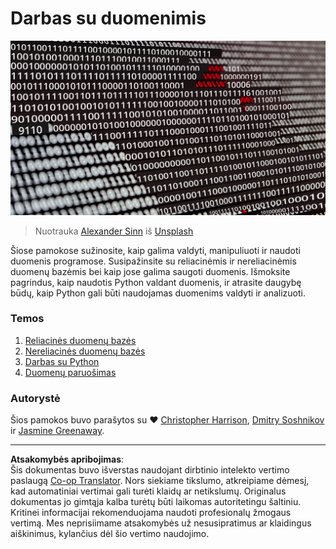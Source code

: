 <!--
CO_OP_TRANSLATOR_METADATA:
{
  "original_hash": "abc3309ab41bc5a7846f70ee1a055838",
  "translation_date": "2025-08-31T05:38:27+00:00",
  "source_file": "2-Working-With-Data/README.md",
  "language_code": "lt"
}
-->
# Darbas su duomenimis

![data love](../../../translated_images/data-love.a22ef29e6742c852505ada062920956d3d7604870b281a8ca7c7ac6f37381d5a.lt.jpg)
> Nuotrauka <a href="https://unsplash.com/@swimstaralex?utm_source=unsplash&utm_medium=referral&utm_content=creditCopyText">Alexander Sinn</a> iš <a href="https://unsplash.com/s/photos/data?utm_source=unsplash&utm_medium=referral&utm_content=creditCopyText">Unsplash</a>
  
Šiose pamokose sužinosite, kaip galima valdyti, manipuliuoti ir naudoti duomenis programose. Susipažinsite su reliacinėmis ir nereliacinėmis duomenų bazėmis bei kaip jose galima saugoti duomenis. Išmoksite pagrindus, kaip naudotis Python valdant duomenis, ir atrasite daugybę būdų, kaip Python gali būti naudojamas duomenims valdyti ir analizuoti.

### Temos

1. [Reliacinės duomenų bazės](05-relational-databases/README.md)
2. [Nereliacinės duomenų bazės](06-non-relational/README.md)
3. [Darbas su Python](07-python/README.md)
4. [Duomenų paruošimas](08-data-preparation/README.md)

### Autorystė

Šios pamokos buvo parašytos su ❤️ [Christopher Harrison](https://twitter.com/geektrainer), [Dmitry Soshnikov](https://twitter.com/shwars) ir [Jasmine Greenaway](https://twitter.com/paladique).

---

**Atsakomybės apribojimas**:  
Šis dokumentas buvo išverstas naudojant dirbtinio intelekto vertimo paslaugą [Co-op Translator](https://github.com/Azure/co-op-translator). Nors siekiame tikslumo, atkreipiame dėmesį, kad automatiniai vertimai gali turėti klaidų ar netikslumų. Originalus dokumentas jo gimtąja kalba turėtų būti laikomas autoritetingu šaltiniu. Kritinei informacijai rekomenduojama naudoti profesionalų žmogaus vertimą. Mes neprisiimame atsakomybės už nesusipratimus ar klaidingus aiškinimus, kylančius dėl šio vertimo naudojimo.